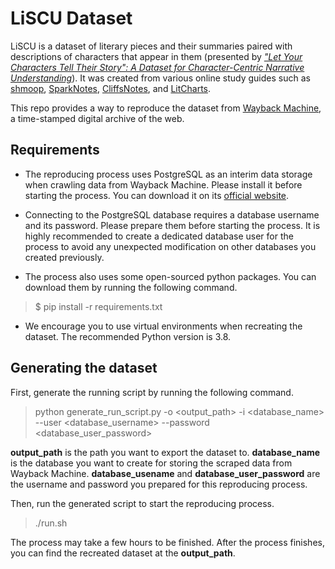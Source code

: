 # LiSCU Dataset
LiSCU is a dataset of literary pieces and their summaries paired with descriptions of characters that appear in them (presented by [_"Let Your Characters Tell Their Story": A Dataset for Character-Centric Narrative Understanding_](https://arxiv.org/abs/2109.05438)). It was created from various online study guides such as [shmoop](https://www.shmoop.com/study-guides/literature), [SparkNotes](https://www.sparknotes.com/lit/), [CliffsNotes](https://www.cliffsnotes.com/literature), and [LitCharts](https://www.litcharts.com). 

This repo provides a way to reproduce the dataset from [Wayback Machine](https://archive.org/web/), a time-stamped digital archive of the web.

## Requirements
- The reproducing process uses PostgreSQL as an interim data storage when crawling data from Wayback Machine. Please install it before starting the process. You can download it on its [official website](https://www.postgresql.org/download/).

- Connecting to the PostgreSQL database requires a database username and its password. Please prepare them before starting the process. It is highly recommended to create a dedicated database user for the process to avoid any unexpected modification on other databases you created previously.

- The process also uses some open-sourced python packages. You can download them by running the following command.
> $ pip install -r requirements.txt

- We encourage you to use virtual environments when recreating the dataset. The recommended Python version is 3.8.

## Generating the dataset
First, generate the running script by running the following command.
> python generate_run_script.py -o <output_path> -i <database_name> --user <database_username> --password <database_user_password>

**output_path** is the path you want to export the dataset to. **database_name** is the database you want to create for storing the scraped data from Wayback Machine. **database_usename** and **database_user_password** are the username and password you prepared for this reproducing process.

Then, run the generated script to start the reproducing process.
> ./run.sh


The process may take a few hours to be finished. After the process finishes, you can find the recreated dataset at the **output_path**.
